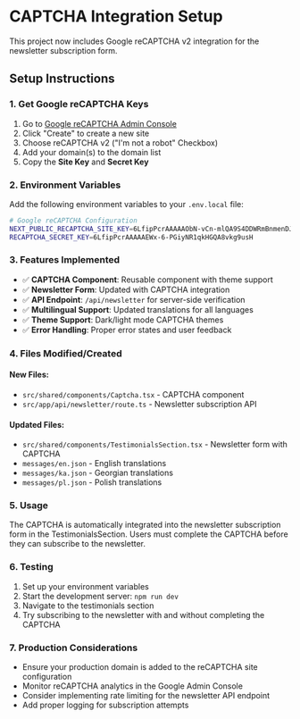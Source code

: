 # CAPTCHA Integration Setup

This project now includes Google reCAPTCHA v2 integration for the newsletter subscription form.

## Setup Instructions

### 1. Get Google reCAPTCHA Keys

1. Go to [Google reCAPTCHA Admin Console](https://www.google.com/recaptcha/admin)
2. Click "Create" to create a new site
3. Choose reCAPTCHA v2 ("I'm not a robot" Checkbox)
4. Add your domain(s) to the domain list
5. Copy the **Site Key** and **Secret Key**

### 2. Environment Variables

Add the following environment variables to your `.env.local` file:

```bash
# Google reCAPTCHA Configuration
NEXT_PUBLIC_RECAPTCHA_SITE_KEY=6LfipPcrAAAAAObN-vCn-mlQA9S4DDWRmBnmenDJ
RECAPTCHA_SECRET_KEY=6LfipPcrAAAAAEWx-6-PGiyNR1qkHGQA8vkg9usH
```

### 3. Features Implemented

- ✅ **CAPTCHA Component**: Reusable component with theme support
- ✅ **Newsletter Form**: Updated with CAPTCHA integration
- ✅ **API Endpoint**: `/api/newsletter` for server-side verification
- ✅ **Multilingual Support**: Updated translations for all languages
- ✅ **Theme Support**: Dark/light mode CAPTCHA themes
- ✅ **Error Handling**: Proper error states and user feedback

### 4. Files Modified/Created

#### New Files:
- `src/shared/components/Captcha.tsx` - CAPTCHA component
- `src/app/api/newsletter/route.ts` - Newsletter subscription API

#### Updated Files:
- `src/shared/components/TestimonialsSection.tsx` - Newsletter form with CAPTCHA
- `messages/en.json` - English translations
- `messages/ka.json` - Georgian translations  
- `messages/pl.json` - Polish translations

### 5. Usage

The CAPTCHA is automatically integrated into the newsletter subscription form in the TestimonialsSection. Users must complete the CAPTCHA before they can subscribe to the newsletter.

### 6. Testing

1. Set up your environment variables
2. Start the development server: `npm run dev`
3. Navigate to the testimonials section
4. Try subscribing to the newsletter with and without completing the CAPTCHA

### 7. Production Considerations

- Ensure your production domain is added to the reCAPTCHA site configuration
- Monitor reCAPTCHA analytics in the Google Admin Console
- Consider implementing rate limiting for the newsletter API endpoint
- Add proper logging for subscription attempts

